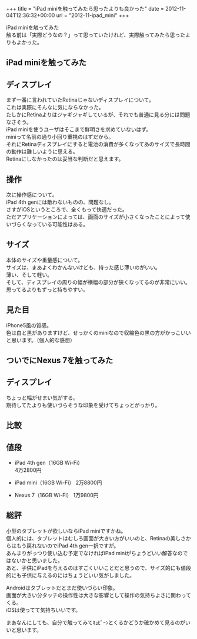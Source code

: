 +++
title = "iPad miniを触ってみたら思ったよりも良かった"
date = 2012-11-04T12:36:32+00:00
url = "2012-11-ipad_mini"
+++

iPad miniを触ってみた  
触る前は「実際どうなの？」って思っていたけれど、実際触ってみたら思ったよりもよかった。

## iPad miniを触ってみた

## ディスプレイ

まず一番に言われていたRetinaじゃないディスプレイについて。  
これは実際にそんなに気にならなかった。  
たしかにRetinaよりはジャギジャギしているが、それでも普通に見る分には問題なさそう。  
iPad miniを使うユーザはそこまで鮮明さを求めていないはず。  
miniって名前の通り小回り重視のはずだから。  
それにRetinaディスプレイにすると電池の消費が多くなってあのサイズで長時間の動作は難しいように思える。  
Retinaにしなかったのは妥当な判断だと思えます。

## 操作

次に操作感について。  
iPad 4th genには敵わないものの、問題なし。  
さすがiOSというところで、全くもって快適だった。  
ただアプリケーションによっては、画面のサイズが小さくなったことによって使いづらくなっている可能性はある。

## サイズ

本体のサイズや重量感について。  
サイズは、まあよくわかんないけども、持った感じ薄いのがいい。  
薄い、そして軽い。  
そして、ディスプレイの周りの幅が横幅の部分が狭くなってるのが非常にいい。  
思ってるよりもずっと持ちやすい。

## 見た目

iPhone5風の質感。  
色は白と黒がありますけど、せっかくのminiなので収縮色の黒の方がかっこいいと思います。（個人的な感想）

## ついでにNexus 7を触ってみた

## ディスプレイ

ちょっと幅がせまい気がする。  
期待してたよりも使いづらそうな印象を受けてちょっとがっかり。

## 比較

## 値段

- iPad 4th gen（16GB Wi-Fi）  
4万2800円

- iPad mini（16GB Wi-Fi）
2万8800円

- Nexus 7（16GB Wi-Fi）
1万9800円

## 総評

小型のタブレットが欲しいならiPad miniですかね。  
個人的には、タブレットはむしろ画面が大きい方がいいのと、Retinaの美しさからはもう戻れないのでiPad 4th gen一択ですが。  
あんまりがっつり使い込む予定でなければiPad miniがちょうどいい解答なのではないかと思いました。  
あと、子供にiPadを与えるのはすごくいいことだと思うので、サイズ的にも値段的にも子供に与えるのにはちょうどいい気がしました。

Androidはタブレットだとまだ使いづらい印象。  
画面が大きい分タッチの操作性は大きな影響として操作の気持ちよさに関わってくる。  
iOSは使ってて気持ちいいです。

まあなんにしても、自分で触ってみてｷｭﾋﾟｰﾝとくるかどうか確かめて見るのがいいと思います。

